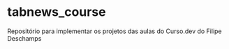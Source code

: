 # tabnews_course

Repositório para implementar os projetos das aulas do Curso.dev do Filipe Deschamps
